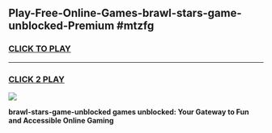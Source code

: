 
## Play-Free-Online-Games-brawl-stars-game-unblocked-Premium #mtzfg
<h3>
<a href="https://premium.freeplayer.one?title=brawl-stars-game-unblocked&ref=8M">CLICK TO PLAY</a></h3>
<hr>

<h3>
<a href="https://premium.freeplayer.one?title=brawl-stars-game-unblocked&ref=8M">CLICK 2 PLAY</a>
  
</h3>

<a href="https://premium.freeplayer.one?title=brawl-stars-game-unblocked&ref=8M"><img src="https://clearcache.store/games.png"></a>


**brawl-stars-game-unblocked games unblocked: Your Gateway to Fun and Accessible Online Gaming**
